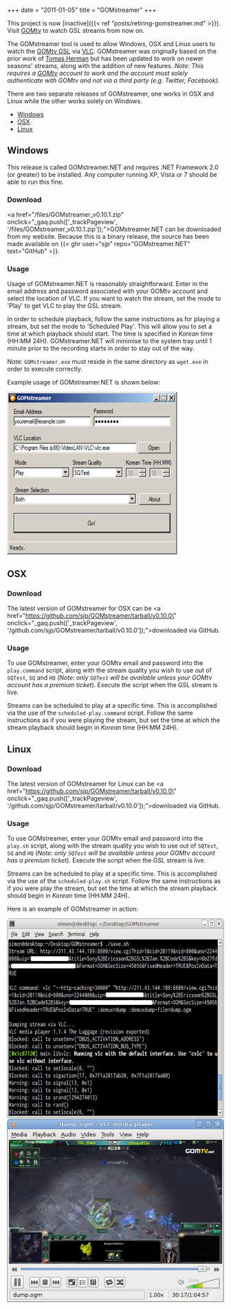+++
date = "2011-01-05"
title = "GOMstreamer"
+++

<p class="notice">This project is now [inactive]({{< ref "posts/retiring-gomstreamer.md" >}}). Visit <a href="http://www.gomtv.net/">GOMtv</a> to watch GSL streams from now on.</p>

The GOMstreamer tool is used to allow Windows, OSX and Linux users to watch the [GOMtv GSL](http://www.gomtv.net/) via [VLC](https://www.videolan.org/vlc/). GOMstreamer was originally based on the prior work of [Tomas Herman](https://github.com/tomasherman) but has been updated to work on newer seasons' streams, along with the addition of new features. *Note: This requires a [GOMtv](http://www.gomtv.net/) account to work and the account must solely authenticate with GOMtv and not via a third party (e.g. Twitter, Facebook).*

There are two separate releases of GOMstreamer, one works in OSX and Linux while the other works solely on Windows.

* <a href="#gom-windows">Windows</a>
* <a href="#gom-osx">OSX</a>
* <a href="#gom-linux">Linux</a>

<h2 id="gom-windows">Windows</h2>

This release is called GOMstreamer.NET and requires .NET Framework 2.0 (or greater) to be installed. Any computer running XP, Vista or 7 should be able to run this fine.

### Download

<a href=\"/files/GOMstreamer_v0.10.1.zip\" onclick=\"_gaq.push(['_trackPageview', '/files/GOMstreamer_v0.10.1.zip']);\">GOMstreamer.NET can be downloaded from my website</a>. Because this is a binary release, the source has been made available on {{< ghr user="sjp" repo="GOMstreamer.NET" text="GitHub" >}}.

### Usage

Usage of GOMstreamer.NET is reasonably straightforward. Enter in the email address and password associated with your GOMtv account and select the location of VLC. If you want to watch the stream, set the mode to 'Play' to get VLC to play the GSL stream.

In order to schedule playback, follow the same instructions as for playing a stream, but set the mode to 'Scheduled Play'. This will allow you to set a time at which playback should start. The time is specified in *Korean* time (HH:MM 24H). GOMstreamer.NET will minimise to the system tray until 1 minute prior to the recording starts in order to stay out of the way.

Note: `GOMstreamer.exe` must reside in the same directory as `wget.exe` in order to execute correctly.

Example usage of GOMstreamer.NET is shown below:

<img src="images/ss-gomstreamer-net.png" width="395" height="378" alt="Example of GOMstreamer.NET with a GSL stream.">

<h2 id="gom-osx">OSX</h2>

### Download

The latest version of GOMstreamer for OSX can be <a href=\"https://github.com/sjp/GOMstreamer/tarball/v0.10.0\" onclick=\"_gaq.push(['_trackPageview', '/github.com/sjp/GOMstreamer/tarball/v0.10.0']);\">downloaded via GitHub</a>.

### Usage

To use GOMstreamer, enter your GOMtv email and password into the `play.command` script, along with the stream quality you wish to use out of `SQTest`, `SQ` and `HQ` (*Note: only `SQTest` will be available unless your GOMtv account has a premium ticket*). Execute the script when the GSL stream is live.

Streams can be scheduled to play at a specific time. This is accomplished via the use of the `scheduled-play.command` script. Follow the same instructions as if you were playing the stream, but set the time at which the stream playback should begin in *Korean* time (HH:MM 24H).

<h2 id="gom-linux">Linux</h2>

### Download

The latest version of GOMstreamer for Linux can be <a href=\"https://github.com/sjp/GOMstreamer/tarball/v0.10.0\" onclick=\"_gaq.push(['_trackPageview', '/github.com/sjp/GOMstreamer/tarball/v0.10.0']);\">downloaded via GitHub</a>.

### Usage

To use GOMstreamer, enter your GOMtv email and password into the `play.sh` script, along with the stream quality you wish to use out of `SQTest`, `SQ` and `HQ` (*Note: only `SQTest` will be available unless your GOMtv account has a premium ticket*). Execute the script when the GSL stream is live.

Streams can be scheduled to play at a specific time. This is accomplished via the use of the `scheduled-play.sh` script. Follow the same instructions as if you were play the stream, but set the time at which the stream playback should begin in *Korean* time (HH:MM 24H).

Here is an example of GOMstreamer in action:

<img src="images/ss-gomstreamer-1.png" width="665" height="463" alt="Example of GOMstreamer with a GSL stream.">
<img src="images/ss-gomstreamer-2.png" width="520" height="426" alt="Example of GOMstreamer with a GSL stream.">

